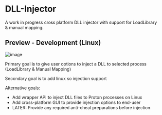 # DLL-Injector
A work in progress cross platform DLL injector with support for LoadLibrary &amp; manual mapping.

## Preview - Development (Linux)
![image](https://github.com/keybangz/DLL-Injector/assets/23132897/61204aee-3270-4013-8289-de4da333de7a)

Primary goal is to give user options to inject a DLL to selected process (LoadLibrary & Manual Mapping)

Secondary goal is to add linux so injection support

Alternative goals:
- Add wrapper API to inject DLL files to Proton processes on Linux
- Add cross-platform GUI to provide injection options to end-user
- LATER: Provide any required anti-cheat preparations before injection
